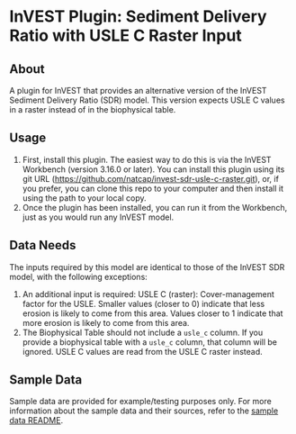 # InVEST Plugin: Sediment Delivery Ratio with USLE C Raster Input

## About
A plugin for InVEST that provides an alternative version of the InVEST Sediment Delivery Ratio (SDR) model. This version expects USLE C values in a raster instead of in the biophysical table.

## Usage
1. First, install this plugin. The easiest way to do this is via the InVEST Workbench (version 3.16.0 or later). You can install this plugin using its git URL (https://github.com/natcap/invest-sdr-usle-c-raster.git), or, if you prefer, you can clone this repo to your computer and then install it using the path to your local copy.
2. Once the plugin has been installed, you can run it from the Workbench, just as you would run any InVEST model.

## Data Needs
The inputs required by this model are identical to those of the InVEST SDR model, with the following exceptions:
1. An additional input is required: USLE C (raster): Cover-management factor for the USLE. Smaller values (closer to 0) indicate that less erosion is likely to come from this area. Values closer to 1 indicate that more erosion is likely to come from this area.
2. The Biophysical Table should not include a `usle_c` column. If you provide a biophysical table with a `usle_c` column, that column will be ignored. USLE C values are read from the USLE C raster instead.

## Sample Data
Sample data are provided for example/testing purposes only. For more information about the sample data and their sources, refer to the [sample data README](sample-data/_README_InVEST_SDR_USLE_C_Raster_sample_data.txt).

